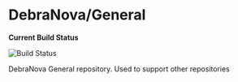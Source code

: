DebraNova/General
=================

**Current Build Status**

![Build Status](http://ci.debranova.org/build-status/image/1)

DebraNova General repository. Used to support other repositories
